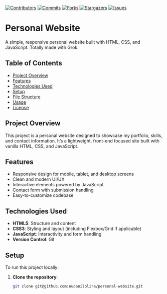 [![Contributors][contributors-shield]][contributors-url]
[![Commits][commits-shield]][commits-url]
[![Forks][forks-shield]][forks-url]
[![Stargazers][stars-shield]][stars-url]
[![Issues][issues-shield]][issues-url]


# Personal Website

A simple, responsive personal website built with HTML, CSS, and JavaScript. Totally made with Grok.

## Table of Contents
- [Project Overview](#project-overview)
- [Features](#features)
- [Technologies Used](#technologies-used)
- [Setup](#setup)
- [File Structure](#file-structure)
- [Usage](#usage)
- [License](#license)

## Project Overview
This project is a personal website designed to showcase my portfolio, skills, and contact information. It’s a lightweight, front-end focused site built with vanilla HTML, CSS, and JavaScript.

## Features
- Responsive design for mobile, tablet, and desktop screens
- Clean and modern UI/UX
- Interactive elements powered by JavaScript
- Contact form with submission handling
- Easy-to-customize codebase

## Technologies Used
- **HTML5**: Structure and content
- **CSS3**: Styling and layout (including Flexbox/Grid if applicable)
- **JavaScript**: Interactivity and form handling
- **Version Control**: Git

## Setup
To run this project locally:
1. **Clone the repository**:
   ```bash
   git clone git@github.com:eudanilolira/personal-website.git

<!-- MARKDOWN LINKS & IMAGES -->
<!-- https://www.markdownguide.org/basic-syntax/#reference-style-links -->
[contributors-shield]: https://img.shields.io/github/contributors/eudanilolira/personal-website.svg?style=flat-square
[contributors-url]: https://img.shields.io/github/contributors/eudanilolira/personal-website
[forks-shield]: https://img.shields.io/github/forks/eudanilolira/personal-website.svg?style=flat-square
[forks-url]: https://img.shields.io/github/forks/eudanilolira/personal-website
[commits-shield]: https://img.shields.io/github/last-commit/eudanilolira/personal-website.svg?style=flat-square
[commits-url]: https://img.shields.io/github/last-commit/eudanilolira/personal-website
[stars-shield]: https://img.shields.io/github/stars/eudanilolira/personal-website.svg?style=flat-square
[stars-url]: https://img.shields.io/github/stars/eudanilolira/personal-website
[issues-shield]: https://img.shields.io/github/issues/eudanilolira/personal-website.svg?style=flat-square
[issues-url]: https://img.shields.io/github/issues/eudanilolira/personal-website
